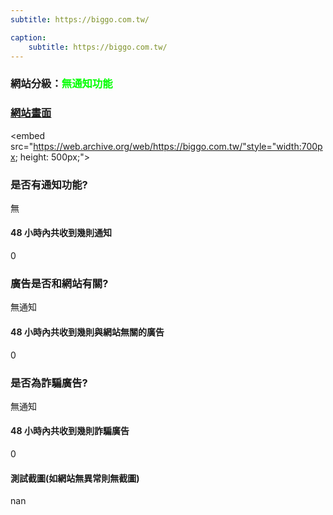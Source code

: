 ```yaml
---
subtitle: https://biggo.com.tw/

caption:
	subtitle: https://biggo.com.tw/
---
```


<h3>網站分級：<font color="#00FF00">無通知功能</font></h3>

### [網站畫面](https://biggo.com.tw/)
<embed src="https://web.archive.org/web/https://biggo.com.tw/"style="width:700px; height: 500px;">

### 是否有通知功能?
無

#### 48 小時內共收到幾則通知
0

### 廣告是否和網站有關?
無通知

#### 48 小時內共收到幾則與網站無關的廣告
0

### 是否為詐騙廣告?
無通知

#### 48 小時內共收到幾則詐騙廣告
0

#### 測試截圖(如網站無異常則無截圖)
nan


